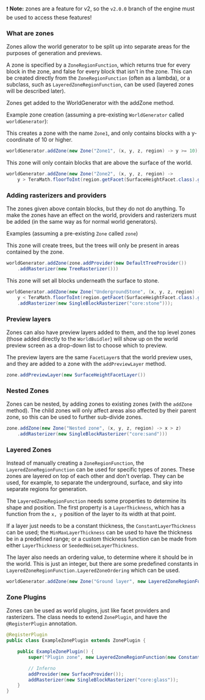 ❗️ **Note:** zones are a feature for v2, so the `v2.0.0` branch of the engine must be used to access these features!

### What are zones

Zones allow the world generator to be split up into separate areas for the purposes of generation and previews.

A zone is specified by a `ZoneRegionFunction`, which returns true for every block in the zone, and false for every block that isn't in the zone. This can be created directly from the `ZoneRegionFunction` (often as a lambda), or a subclass, such as `LayeredZoneRegionFunction`, can be used (layered zones will be described later).

Zones get added to the WorldGenerator with the addZone method.

Example zone creation (assuming a pre-existing `WorldGenerator` called `worldGenerator`):

This creates a zone with the name `Zone1`, and only contains blocks with a y-coordinate of 10 or higher.

```java
worldGenerator.addZone(new Zone("Zone1", (x, y, z, region) -> y >= 10));
```

This zone will only contain blocks that are above the surface of the world.

```java
worldGenerator.addZone(new Zone("Zone2", (x, y, z, region) ->
    y > TeraMath.floorToInt(region.getFacet(SurfaceHeightFacet.class).getWorld(x, z))));
```

### Adding rasterizers and providers

The zones given above contain blocks, but they do not do anything. To make the zones have an effect on the world, providers and rasterizers must be added (in the same way as for normal world generators).

Examples (assuming a pre-existing `Zone` called `zone`)

This zone will create trees, but the trees will only be present in areas contained by the zone.

```java
worldGenerator.addZone(zone.addProvider(new DefaultTreeProvider())
    .addRasterizer(new TreeRasterizer()))
```

This zone will set all blocks underneath the surface to stone.

```java
worldGenerator.addZone(new Zone("UndergroundStone", (x, y, z, region) ->
    y < TeraMath.floorToInt(region.getFacet(SurfaceHeightFacet.class).getWorld(x, z)))
    .addRasterizer(new SingleBlockRasterizer("core:stone")));
```

### Preview layers

Zones can also have preview layers added to them, and the top level zones (those added directly to the `WorldBuidler`) will show up on the world preview screen as a drop-down list to choose which to preview.

The preview layers are the same `FacetLayer`s that the world preview uses, and they are added to a zone with the `addPreviewLayer` method.

```java
zone.addPreviewLayer(new SurfaceHeightFacetLayer())
```

### Nested Zones

Zones can be nested, by adding zones to existing zones (with the `addZone` method). The child zones will only affect areas also affected by their parent zone, so this can be used to further sub-divide zones.

```java
zone.addZone(new Zone("Nested zone", (x, y, z, region) -> x > z)
    .addRasterizer(new SingleBlockRasterizer("core:sand")))
```

### Layered Zones

Instead of manually creating a `ZoneRegionFunction`, the `LayeredZoneRegionFunction` can be used for specific types of zones. These zones are layered on top of each other and don't overlap. They can be used, for example, to separate the underground, surface, and sky into separate regions for generation.

The `LayeredZoneRegionFunction` needs some properties to determine its shape and position. The first property is a `LayerThickness`, which has a function from the `x, y` position of the layer to its width at that point.

If a layer just needs to be a constant thickness, the `ConstantLayerThickness` can be used; the `MinMaxLayerThickness` can be used to have the thickness be in a predefined range; or a custom thickness function can be made from either `LayerThickness` or `SeededNoiseLayerThickness`.

The layer also needs an ordering value, to determine where it should be in the world. This is just an integer, but there are some predefined constants in `LayeredZoneRegionFunction.LayeredZoneOrdering` which can be used.

```java
worldGenerator.addZone(new Zone("Ground layer", new LayeredZoneRegionFunction(new ConstantLayerThickness(5), LayeredZoneRegionFunction.LayeredZoneOrdering.GROUND)))
```

### Zone Plugins

Zones can be used as world plugins, just like facet providers and rasterizers. The class needs to extend `ZonePlugin`, and have the `@RegisterPlugin` annotation.

```java
@RegisterPlugin
public class ExampleZonePlugin extends ZonePlugin {

    public ExampleZonePlugin() {
        super("Plugin zone", new LayeredZoneRegionFunction(new ConstantLayerThickness(1), DEEP_UNDERGROUND));

        // Inferno
        addProvider(new SurfaceProvider());
        addRasterizer(new SingleBlockRasterizer("core:glass"));
    }
}
```